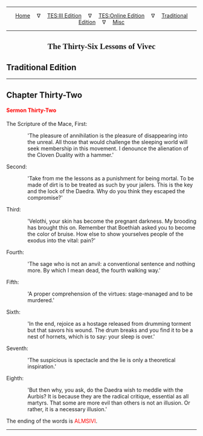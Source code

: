 
---

<!--- Jekyll Page Links -->

<center>
<a href="../../../index.html">Home</a>
&emsp;&nabla;&emsp;
<a href="../../index-tes3.html">TES:III Edition</a>
&emsp;&nabla;&emsp;
<a href="../../index-teso.html">TES:Online Edition</a>
&emsp;&nabla;&emsp;
<a href="../../index-traditional.html">Traditional Edition</a>
&emsp;&nabla;&emsp;
<a href="../../index-misc.html">Misc</a>
</center>

<!--- Markdown Body Below: -->

---

<center>
<h2><span style="font-family:Georgia">The Thirty-Six Lessons of Vivec</span></h2>
</center>

## Traditional Edition

---

## Chapter Thirty-Two

#### <span style="color:red">Sermon Thirty-Two</span>

The Scripture of the Mace, First:

<span style="display:inline-block;padding-left:4em">'The pleasure of annihilation is the pleasure of disappearing into the unreal. All those that would challenge the sleeping world will seek membership in this movement. I denounce the alienation of the Cloven Duality with a hammer.'</span>

Second:

<span style="display:inline-block;padding-left:4em">'Take from me the lessons as a punishment for being mortal. To be made of dirt is to be treated as such by your jailers. This is the key and the lock of the Daedra. Why do you think they escaped the compromise?'</span>

Third:

<span style="display:inline-block;padding-left:4em">'Velothi, your skin has become the pregnant darkness. My brooding has brought this on. Remember that Boethiah asked you to become the color of bruise. How else to show yourselves people of the exodus into the vital: pain?'</span>

Fourth:

<span style="display:inline-block;padding-left:4em">'The sage who is not an anvil: a conventional sentence and nothing more. By which I mean dead, the fourth walking way.'</span>

Fifth:

<span style="display:inline-block;padding-left:4em">'A proper comprehension of the virtues: stage-managed and to be murdered.'</span>

Sixth:

<span style="display:inline-block;padding-left:4em">'In the end, rejoice as a hostage released from drumming torment but that savors his wound. The drum breaks and you find it to be a nest of hornets, which is to say: your sleep is over.'</span>

Seventh:

<span style="display:inline-block;padding-left:4em">'The suspicious is spectacle and the lie is only a theoretical inspiration.'</span>

Eighth:

<span style="display:inline-block;padding-left:4em">'But then why, you ask, do the Daedra wish to meddle with the Aurbis? It is because they are the radical critique, essential as all martyrs. That some are more evil than others is not an illusion. Or rather, it is a necessary illusion.'</span>

The ending of the words is
<span style="color:red">ALMSIVI</span>.

---
